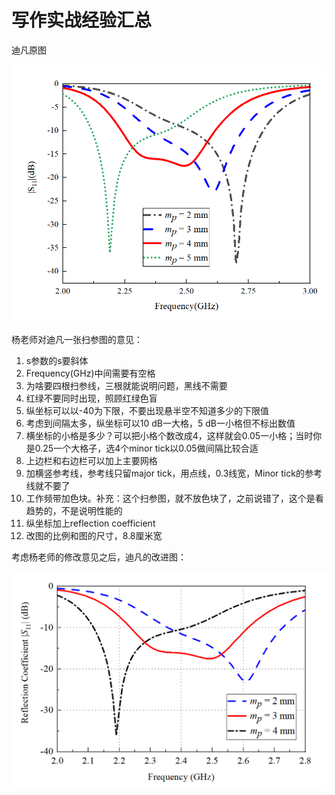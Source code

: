 # 写作实战经验汇总

迪凡原图

![image-20210623230208677](写作实战经验汇总.assets/image-20210623230208677.png)

杨老师对迪凡一张扫参图的意见：

1. s参数的s要斜体
2. Frequency(GHz)中间需要有空格
3. 为啥要四根扫参线，三根就能说明问题，黑线不需要
4. 红绿不要同时出现，照顾红绿色盲
5. 纵坐标可以以-40为下限，不要出现悬半空不知道多少的下限值
6. 考虑到间隔太多，纵坐标可以10 dB一大格，5 dB一小格但不标出数值
7. 横坐标的小格是多少？可以把小格个数改成4，这样就会0.05一小格；当时你是0.25一个大格子，选4个minor tick以0.05做间隔比较合适
8. 上边栏和右边栏可以加上主要网格
9. 加横竖参考线，参考线只留major tick，用点线，0.3线宽，Minor tick的参考线就不要了
10. 工作频带加色块。补充：这个扫参图，就不放色块了，之前说错了，这个是看趋势的，不是说明性能的
11. 纵坐标加上reflection coefficient
12. 改图的比例和图的尺寸，8.8厘米宽

考虑杨老师的修改意见之后，迪凡的改进图：

![image-20210623231621813](写作实战经验汇总.assets/image-20210623231621813.png)


